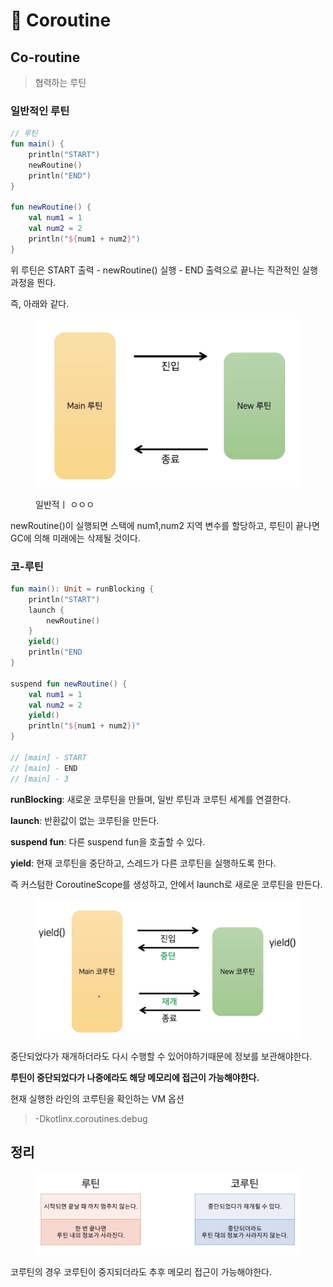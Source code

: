 # 🤝 Coroutine

## Co-routine

> 협력하는 루틴

### 일반적인 루틴

```kotlin
// 루틴
fun main() {
    println("START")
    newRoutine()
    println("END")
}

fun newRoutine() {
    val num1 = 1
    val num2 = 2
    println("${num1 + num2}")
}
```

위 루틴은 START 출력 - newRoutine() 실행 - END 출력으로 끝나는 직관적인 실행 과정을 띈다.

즉, 아래와 같다.

<figure><img src="../../.gitbook/assets/image (8).png" alt=""><figcaption><p>일반적ㅣ ㅇㅇㅇ</p></figcaption></figure>

newRoutine()이 실행되면 스택에 num1,num2 지역 변수를 할당하고, 루틴이 끝나면 GC에 의해 미래에는 삭제될 것이다.

### 코-루틴

```kotlin
fun main(): Unit = runBlocking {
    println("START")
    launch {
        newRoutine()
    }
    yield()
    println("END
}

suspend fun newRoutine() {
    val num1 = 1
    val num2 = 2
    yield()
    println("${num1 + num2})"
}

// [main] - START
// [main] - END
// [main] - 3
```

**runBlocking**: 새로운 코루틴을 만들며, 일반 루틴과 코루틴 세계를 연결한다.

**launch**: 반환값이 없는 코루틴을 만든다.

**suspend fun**: 다른 suspend fun을 호출할 수 있다.

**yield**: 현재 코루틴을 중단하고, 스레드가 다른 코루틴을 실행하도록 한다.

즉 커스텀한 CoroutineScope를 생성하고, 안에서 launch로 새로운 코루틴을 만든다.

<figure><img src="../../.gitbook/assets/image (2).png" alt=""><figcaption></figcaption></figure>

중단되었다가 재개하더라도 다시 수행할 수 있어야하기때문에 정보를 보관해야한다.

**루틴이 중단되었다가 나중에라도 해당 메모리에 접근이 가능해야한다.**

현재 실행한 라인의 코루틴을 확인하는 VM 옵션

> \-Dkotlinx.coroutines.debug

## 정리

<figure><img src="../../.gitbook/assets/image (1) (1) (1).png" alt=""><figcaption></figcaption></figure>

코루틴의 경우 코루틴이 중지되더라도 추후 메모리 접근이 가능해야한다.
